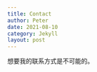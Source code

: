 ```yaml
---
title: Contact
author: Peter
date: 2021-08-10
category: Jekyll
layout: post
---
```


想要我的联系方式是不可能的。

